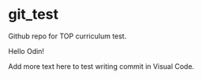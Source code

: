 # git_test
Github repo for TOP curriculum test.

Hello Odin!

Add more text here to test writing commit in Visual Code.